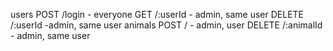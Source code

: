 users
    POST /login - everyone
    GET /:userId - admin, same user
    DELETE /:userId -admin, same user
animals 
    POST / - admin, user
    DELETE /:animalId - admin, same user 
